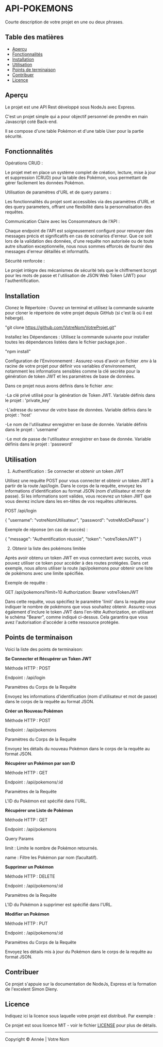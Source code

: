 # API-POKEMONS

Courte description de votre projet en une ou deux phrases.

## Table des matières

- [Aperçu](#aperçu)
- [Fonctionnalités](#fonctionnalités)
- [Installation](#installation)
- [Utilisation](#utilisation)
- [Points de terminaison](#points-de-terminaison)
- [Contribuer](#contribuer)
- [Licence](#licence)

## Aperçu

Le projet est une API Rest développé sous NodeJs avec Express.

C'est un projet simple qui a pour objectif personnel de prendre en main Javascript coté Back-end.

Il se compose d'une table Pokémon et d'une table User pour la partie sécurité.

## Fonctionnalités

Opérations CRUD :

Le projet met en place un système complet de création, lecture, mise à jour et suppression (CRUD) pour la table des Pokémon, vous permettant de gérer facilement les données Pokémon.

Utilisation de paramètres d'URL et de query params :

Les fonctionnalités du projet sont accessibles via des paramètres d'URL et des query parameters, offrant une flexibilité dans la personnalisation des requêtes.

Communication Claire avec les Consommateurs de l'API :

Chaque endpoint de l'API est soigneusement configuré pour renvoyer des messages précis et significatifs en cas de scénarios d'erreur. Que ce soit lors de la validation des données, d'une requête non autorisée ou de toute autre situation exceptionnelle, nous nous sommes efforcés de fournir des messages d'erreur détaillés et informatifs.

Sécurité renforcée :

Le projet intègre des mécanismes de sécurité tels que le chiffrement bcrypt pour les mots de passe et l'utilisation de JSON Web Token (JWT) pour l'authentification.

## Installation

Clonez le Répertoire : Ouvrez un terminal et utilisez la commande suivante pour cloner le répertoire de votre projet depuis GitHub (si c'est là où il est hébergé).

"git clone https://github.com/VotreNom/VotreProjet.git"

Installez les Dépendances : Utilisez la commande suivante pour installer toutes les dépendances listées dans le fichier package.json .

"npm install"

Configuration de l'Environnement : Assurez-vous d'avoir un fichier .env à la racine de votre projet pour définir vos variables d'environnement, notamment les informations sensibles comme la clé secrète pour la génération de token JWT et les paramètres de base de données. 

Dans ce projet nous avons définis dans le fichier .env:

-La clé privé utilisé pour la génération de Token JWT. Variable définis dans le projet : 'private_key' 

-L'adresse du serveur de votre base de données. Variable définis dans le projet : 'host' 

-Le nom de l'utilisateur enregistrer en base de donnée. Variable définis dans le projet : 'username'  

-Le mot de passe de l'utilisateur enregistrer en base de donnée. Variable définis dans le projet : 'password'  

## Utilisation

1. Authentification : Se connecter et obtenir un token JWT

Utilisez une requête POST pour vous connecter et obtenir un token JWT à partir de la route /api/login. Dans le corps de la requête, envoyez les informations d'identification au format JSON (nom d'utilisateur et mot de passe). Si les informations sont valides, vous recevrez un token JWT que vous devrez inclure dans les en-têtes de vos requêtes ultérieures.

POST /api/login

{
  "username": "votreNomUtilisateur",
  "password": "votreMotDePasse"
}

Exemple de réponse (en cas de succès) :

{
  "message": "Authentification réussie",
  "token": "votreTokenJWT"
}

2. Obtenir la liste des pokémons limitée

Après avoir obtenu un token JWT en vous connectant avec succès, vous pouvez utiliser ce token pour accéder à des routes protégées. Dans cet exemple, nous allons utiliser la route /api/pokemons pour obtenir une liste de pokémons avec une limite spécifiée.

Exemple de requête :

GET /api/pokemons?limit=10
Authorization: Bearer votreTokenJWT

Dans cette requête, vous spécifiez le paramètre 'limit' dans la requête pour indiquer le nombre de pokémons que vous souhaitez obtenir. Assurez-vous également d'inclure le token JWT dans l'en-tête Authorization, en utilisant le schéma "Bearer", comme indiqué ci-dessus. Cela garantira que vous avez l'autorisation d'accéder à cette ressource protégée.


## Points de terminaison


Voici la liste des points de terminaison:

**Se Connecter et Récupérer un Token JWT**


Méthode HTTP : POST

Endpoint : /api/login

Paramètres du Corps de la Requête

Envoyez les informations d'identification (nom d'utilisateur et mot de passe) dans le corps de la requête au format JSON.

**Créer un Nouveau Pokémon**  

Méthode HTTP : POST

Endpoint : /api/pokemons

Paramètres du Corps de la Requête

Envoyez les détails du nouveau Pokémon dans le corps de la requête au format JSON.

**Récupérer un Pokémon par son ID**

Méthode HTTP : GET

Endpoint : /api/pokemons/:id

Paramètres de la Requête

L'ID du Pokémon est spécifié dans l'URL.

**Récupérer une Liste de Pokémon**

Méthode HTTP : GET

Endpoint : /api/pokemons

Query Params

limit : Limite le nombre de Pokémon retournés.

name : Filtre les Pokémon par nom (facultatif).

**Supprimer un Pokémon**

Méthode HTTP : DELETE

Endpoint : /api/pokemons/:id

Paramètres de la Requête

L'ID du Pokémon à supprimer est spécifié dans l'URL.

**Modifier un Pokémon**

Méthode HTTP : PUT

Endpoint : /api/pokemons/:id

Paramètres du Corps de la Requête

Envoyez les détails mis à jour du Pokémon dans le corps de la requête au format JSON.


## Contribuer

Ce projet s'appuie sur la documentation de NodeJs, Express et la formation de l'excelent Simon Dieny.

## Licence

Indiquez ici la licence sous laquelle votre projet est distribué. Par exemple :

Ce projet est sous licence MIT - voir le fichier [LICENSE](LICENSE) pour plus de détails.

---

Copyright © Année | Votre Nom
